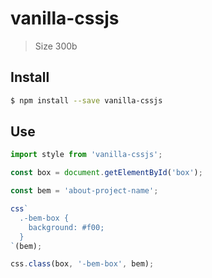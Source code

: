 # vanilla-cssjs

> Size 300b

## Install

```sh
$ npm install --save vanilla-cssjs
```

## Use

```js
import style from 'vanilla-cssjs';

const box = document.getElementById('box');

const bem = 'about-project-name';

css`
  .-bem-box {
    background: #f00;
  }
`(bem);

css.class(box, '-bem-box', bem);
```

